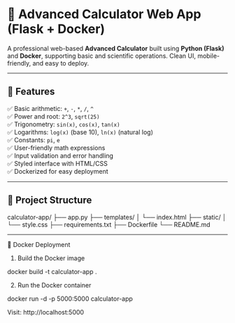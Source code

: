 # 🧮 Advanced Calculator Web App (Flask + Docker)

A professional web-based **Advanced Calculator** built using **Python (Flask)** and **Docker**, supporting basic and scientific operations. Clean UI, mobile-friendly, and easy to deploy.

---

## 🚀 Features

✅ Basic arithmetic: `+`, `-`, `*`, `/`, `^`  
✅ Power and root: `2^3`, `sqrt(25)`  
✅ Trigonometry: `sin(x)`, `cos(x)`, `tan(x)`  
✅ Logarithms: `log(x)` (base 10), `ln(x)` (natural log)  
✅ Constants: `pi`, `e`  
✅ User-friendly math expressions  
✅ Input validation and error handling  
✅ Styled interface with HTML/CSS  
✅ Dockerized for easy deployment

---

## 📁 Project Structure

calculator-app/
├── app.py
├── templates/
│ └── index.html
├── static/
│ └── style.css
├── requirements.txt
├── Dockerfile
└── README.md

---

🐳 Docker Deployment
1. Build the Docker image

docker build -t calculator-app .

2. Run the Docker container

docker run -d -p 5000:5000 calculator-app

Visit: http://localhost:5000

